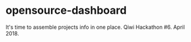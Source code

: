 # opensource-dashboard
It's time to assemble projects info in one place. Qiwi Hackathon #6. April 2018.
